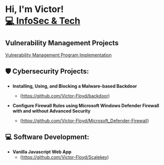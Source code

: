  <h1>
 Hi, I'm Victor! <br/>
 <a href="https://www.linkedin.com/in/victorfloyd/">💻 InfoSec & Tech</a>
 </h1>

 <h2>Vulnerability Management Projects</h2>
 
 [Vulnerability Management Program Implementation](https://github.com/Victor-Floyd/vulnerability-management-program)

<h2>🛡️ Cybersecurity Projects:</h2>

- <b>Installing, Using, and Blocking a Malware-based Backdoor</b>
  - (https://github.com/Victor-Floyd/backdoor)

- <b>Configure Firewall Rules using Microsoft Windows Defender Firewall with and without Advanced Security</b>
  - (https://github.com/Victor-Floyd/Microsoft_Defender-Firewall)
 
<h2>💻  Software Development:</h2>

- <b>Vanilla Javascript Web App</b>
  - (https://github.com/Victor-Floyd/Scalekey)
 

